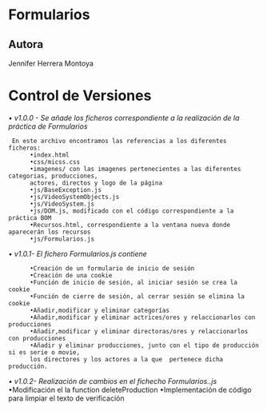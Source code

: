 # Formularios

## Autora
Jennifer Herrera Montoya

# Control de Versiones
_• v1.0.0 - Se añade los ficheros correspondiente a la realización de la práctica de Formularios_
```
 En este archivo encontramos las referencias a los diferentes ficheros:
      •index.html
      •css/micss.css
      •imagenes/ con las imagenes pertenecientes a las diferentes categorias, producciones, 
      actores, directos y logo de la página
      •js/BaseException.js
      •js/VideoSystemObjects.js
      •js/VideoSystem.js
      •js/DOM.js, modificado con el código correspondiente a la práctica BOM
      •Recursos.html, correspondiente a la ventana nueva donde aparecerán los recursos
      •js/Formularios.js
```
_• v1.0.1- El fichero Formularios.js contiene_
```
      •Creación de un formulario de inicio de sesión
      •Creación de una cookie
      •Función de inicio de sesión, al iniciar sesión se crea la cookie
      •Función de cierre de sesión, al cerrar sesión se elimina la cookie
      •Añadir,modificar y eliminar categorías
      •Añadir,modificar y eliminar actrices/ores y relaccionarlos con producciones
      •Añadir,modificar y eliminar directoras/ores y relaccionarlos con producciones
      •Añadir y eliminar producciones, junto con el tipo de producción si es serie o movie, 
      los directores y los actores a la que  pertenece dicha producción.
```
_• v1.0.2- Realización de cambios en el fichecho Formularios..js_
      •Modificación el la function deleteProduction
      •Implementación de código para limpiar el texto de verificación
